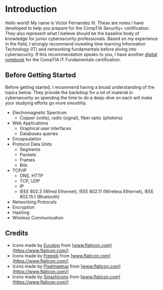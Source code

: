 # Introduction

Hello world! My name is Victor Fernandez III. These are notes I have developed to help you prepare for the CompTIA Security+ certification. They also represent what I believe should be the baseline body of knowledge for junior cybersecurity professionals. Based on my experience in the field, I strongly recommend investing time learning Information Technology \(IT\) and networking fundamentals before diving into cybersecurity. If this recommendation speaks to you, I have another [digital notebook](https://itfplus.cyberphor.com) for the CompTIA IT Fundamentals certification.

## Before Getting Started

Before getting started, I recommend having a broad understanding of the topics below. They provide the backdrop for a lot of material in cybersecurity so spending the time to do a deep-dive on each will make your studying efforts go more smoothly. 

* Electromagnetic Spectrum
  * Copper \(volts\), radio \(signal\), fiber optic \(photons\) 
* Web Applications
  * Graphical user interfaces
  * Databases queries
* Encapsulation
* Protocol Data Units
  * Segments
  * Packets
  * Frames
  * Bits
* TCP/IP
  * DNS, HTTP
  * TCP, UDP
  * IP
  * IEEE 802.3 \(Wired Ethernet\), IEEE 802.11 \(Wireless Ethernet\), IEEE 802.15.1 \(Bluetooth\)
* Networking Protocols
* Encryption
* Hashing
* Wireless Communication

## Credits

* Icons made by [Eucalyp](https://www.flaticon.com/authors/eucalyp) from [www.flaticon.com](https://www.flaticon.com/)
* Icons made by [Freepik](https://www.freepik.com) from [www.flaticon.com](https://www.flaticon.com/)
* Icons made by [Pixelmeetup](https://www.flaticon.com/authors/pixelmeetup) from [www.flaticon.com](https://www.flaticon.com/)
* Icons made by [Smashicons](https://www.flaticon.com/authors/smashicons) from [www.flaticon.com](https://www.flaticon.com/)

